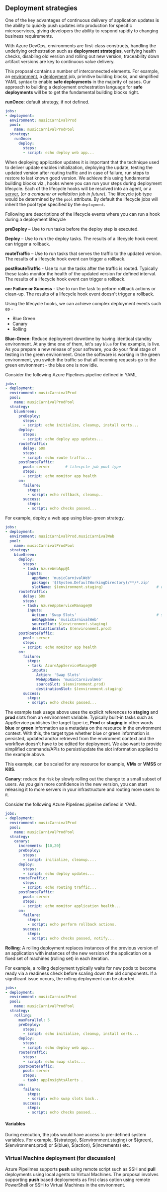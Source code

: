  ## Deployment strategies

One of the key advantages of continuous delivery of application updates is the ability to quickly push updates into production for specific microservices, giving developers the ability to respond rapidly to changing business requirements. 

With Azure DevOps, environments are first-class constructs, handling the underlying orchestration such as **deployment strategies**, verifying health checks, disabling old version and rolling out new version, traceability down artifact versions are key to continuous value delivery. 

This proposal contains a number of interconnected elements. For example, an [environment](environment.md), a [deployment](deployment.md) job, primitive building blocks, and simplified YAML syntax to enable **safe deployments** in the majority of cases. Our approach to building a deployment orchestration language for **safe deployments** will be to get the fundamental building blocks right. 

**runOnce**: default strategy, if not defined. 

```yaml
jobs:
- deployment:
  environment: musicCarnivalProd
  pool:
    name: musicCarnivalProdPool  
  strategy:                 
    runOnce:              
      deploy:    
        steps:             
        - script: echo deploy web app...   
 ```

When deploying application updates it is important that the technique used to deliver update enables initialization, deploying the update, testing the updated version after routing traffic and in case of failure, run steps to restore to last known good version. We achieve this using fundamental building blocks viz., hooks where you can run your steps during deployment lifecycle. Each of the lifecycle hooks will be resolved into an agent, or a [server](https://docs.microsoft.com/en-us/azure/devops/pipelines/process/phases?view=azure-devops&tabs=yaml#server-jobs), (*or a container or validation job in future*). The lifecycle job type would be determined by the `pool` attribute. By default the lifecycle jobs will inherit the pool type specified by the `deployment`. 

Following are descriptions of the lifecycle events where you can run a hook during a deployment lifecycle

**preDeploy** – Use to run tasks before the deploy step is executed.

**Deploy** – Use to run the deploy tasks.  The results of a lifecycle hook event can trigger a rollback.

**routeTraffic** – Use to run tasks that serves the traffic to the updated version. The results of a lifecycle hook event can trigger a rollback.

**postRouteTraffic** - Use to run the tasks after the traffic is routed. Typically these tasks monitor the health of the updated version for defined interval. The results of a lifecycle hook event can trigger a rollback.

**on: Failure or Success** - Use to run the task to peform rollback actions or clean-up. The results of a lifecycle hook event doesn't trigger a rollback.

Using the lifecycle hooks, we can achieve complex deployment events such as - 

- Blue Green
- Canary
- Rolling

**Blue-Green**: Reduce deployment downtime by having identical standby environment. 
At any time one of them, let's say `blue` for the example, is live. As you prepare a new release of your software,
you do your final stage of testing in the green environment. Once the software is working in the green environment, 
you switch the traffic so that all incoming requests go to the green environment - the blue one is now idle.

Consider the following Azure Pipelines pipeline defined in YAML

```yaml
jobs:
- deployment:
  environment: musicCarnivalProd
  pool:
    name: musicCarnivalProdPool
  strategy:                   
    blueGreen:    
      preDeploy:
        steps:
        - script: echo initialize, cleanup, install certs...
      deploy:              
        steps:                                   
        - script: echo deploy app updates... 
      routeTraffic:
        delay: 60m
        steps:
        - script: echo route traffic...   
      postRouteTaffic:
        pool: server       # lifecycle job pool type
        steps:          
        - script: echo monitor app health        
      on:
        failure:
          steps:
          - script: echo rollback, cleanup..     
        success:
          steps:
          - script: echo checks passed...
```

For example, deploy a web app using blue-green strategy.

```yaml
jobs:
- deployment:
  environment: musicCarnivalProd.musicCarnivalWeb
  pool:
    name: musicCarnivalProdPool
  strategy:                   
    blueGreen:    
      deploy:              
        steps:                                   
        - task: AzureWebApp@1
          inputs:
            appName: 'musicCarnivalWeb'
            package: '$(System.DefaultWorkingDirectory)/**/*.zip' 
            slotName: $(environment.staging)                        # deploy to green
      routeTraffic:
        delay: 60m
        steps:
        - task: AzureAppServiceManage@0
          inputs:
            Action: 'Swap Slots'                                    # swap green with blue
            WebAppName: 'musicCarnivalWeb'
            sourceSlot: $(environment.staging)
            destinationSlot: $(environment.prod)
      postRouteTaffic:
        pool: server
        steps:          
        - script: echo monitor app health        
      on:
        failure:
          steps:
          - task: AzureAppServiceManage@0
            inputs:
              Action: 'Swap Slots'
              WebAppName: 'musicCarnivalWeb'
              sourceSlot: $(environment.prod)
              destinationSlot: $(environment.staging)    
        success:
          steps:
          - script: echo checks passed...
```

The example task usage above uses the explicit references to **staging** and **prod** slots from an environment variable. Typically built-in tasks such as AppService publishes the target type i.e, **Prod** or **staging** in other words **blue** or **green** information as a metadata on the resource in the environment context. With this, the target type whether blue or green information is persisted, updated and/or retrieved from the enviroment context and the workflow doesn't have to be edited for deployment. We also want to provide simplified commands/APIs to persist/update the slot information applied to the example above.  

This example, can be scaled for any resource for example, **VMs** or **VMSS** or **K8S**. 

**Canary**: reduce the risk by slowly rolling out the change to a small subset of users. 
As you gain more confidence in the new version, you can start releasing it to more servers in your infrastructure
and routing more users to it. 

Consider the following Azure Pipelines pipeline defined in YAML

```yaml
jobs:
- deployment:
  environment: musicCarnivalProd
  pool:
    name: musicCarnivalProdPool 
  strategy:                 
    canary:     
      increments: [10,20] 
      preDeploy:                                    
        steps:          
        - script: initialize, cleanup....  
      deploy:            
        steps:
        - script: echo deploy updates...
      routeTraffic:
        steps:
        - script: echo routing traffic...
      postRouteTaffic:
        pool: server
        steps:          
        - script: echo monitor application health...  
      on:
        failure:
          steps:
          - script: echo perform rollback actions.     
        success:
          steps:
          - script: echo checks passed, notify...
 ```


**Rolling**: A rolling deployment replaces instances of the previous version of an application with instances of the new version of the application on a fixed set of machines (rolling set) in each iteration. 

For example, a rolling deployment typically waits for new pods to become ready via a readiness check before scaling down the old components. If a significant issue occurs, the rolling deployment can be aborted.

```yaml
jobs:
- deployment:
  environment: musicCarnivalProd
  pool:
    name: musicCarnivalProdPool
  strategy:                 
    rolling:
      maxParallel: 5
      preDeploy:
        steps:
        - script: echo initialize, cleanup, install certs...
      deploy:              
        steps:                                     
        - script: echo deploy web app...      
      routeTraffic:
        steps:
        - script: echo swap slots...   
      postRouteTaffic:
        pool: server
        steps:          
        - task: appInsightsAlerts .   
      on:
        failure:
          steps:
          - script: echo swap slots back..     
        success:
          steps:
          - script: echo checks passed...
```

#### Variables
During execution, the jobs would have access to pre-defined system variables. For example, $(strategy), $(environment.staging) or $(green), $(environment.prod) or $(blue), $(action), $(increments) etc. 

### Virtual Machine deployment (for discussion)

Azure Pipelimes supports **push** using remote script such as SSH and **pull** deployments using local agents to Virtual Machines. The proposal involves supporting **push** based deployments as first class option using remote PowerShell or SSH to Virtual Machines in the environment. 


